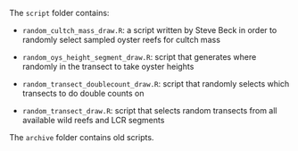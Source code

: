 The `script` folder contains:
  
- `random_cultch_mass_draw.R`: a script written by Steve Beck in order to randomly select sampled oyster reefs for cultch mass
  
- `random_oys_height_segment_draw.R`: script that generates where randomly in the transect to take oyster heights
  
- `random_transect_doublecount_draw.R`: script that randomly selects which transects to do double counts on
  
- `random_transect_draw.R`: script that selects random transects from all available wild reefs and LCR segments
  
The `archive` folder contains old scripts.